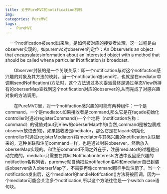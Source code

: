 ```yaml
---
title: 关于PureMVC的notification机制
img: 
categories: PureMVC
tags:
  -  PureMVC
---
```

　一个notification被send出来后，是如何被对应的接受者处理，这一过程是由observer实现的。如puremvc对observer的定位：An Observeris an object that encapsulatesinformation about an interested object with a method that should be called whena particular INotification is broadcast.



　　Observer封装的是一个关联关系：即一个notification与对这个notifaction感兴趣的对象及其方法的映射。当一个notification被send时，也就是在mediator中调用sendNofification()方法时，这个方法通过多次委派最终是通过单态View所持有的oberserMap查找到这个notification对应的observer的,从而完成了对感兴趣对象的方法调用。



　　在PureMVC里，对一个notifaction感兴趣的可能有两种组件：一个是command，一个是mediator.如果接收者是command,那么它是在façade初始化controller时通过registerCommand()一个个地将（notification名称：command）的键值对put到View的oberserMap中的(当然,command是被包裹成observer放进去的)。如果接收者是mediator，那么它是在façade初始化controller时通过registerMediator()将mediator与其感兴趣的notification关联起来的，这种关联和注册command一样，也是通过封装observer，然后放入oberserMap实现的。和注册comannd不同之外在于，注册mediator的过程是自动完成的，mediator只需要在其listNotificationInterests方法中返回感兴趣的notifaction名称列表，puremvc就自动把些notifaction名称和mediator自已封装成observer放入oberserMap了，不需要再像command那样手动注册了。当一个notification发出后，这个mediator的handleNotifcation()方法将被回调，因为一个mediator可能会关注多个notification,所以这个方法往往是一个switch case语句块。